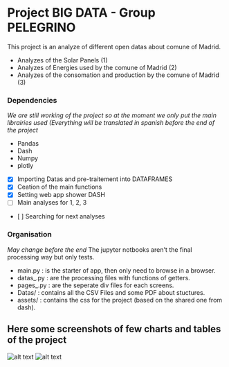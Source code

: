 # Project BIG DATA - Group PELEGRINO

This project is an analyze of different open datas about comune of Madrid.
* Analyzes of the Solar Panels (1)
* Analyzes of Energies used by the comune of Madrid (2)
* Analyzes of the consomation and production by the comune of Madrid (3)


### Dependencies 
*We are still working of the project so at the moment we only put the main librairies used (Everything will be translated in spanish before the end of the project*
* Pandas
* Dash
* Numpy
* plotly

- [x] Importing Datas and pre-traitement into DATAFRAMES
- [x] Ceation of the main functions
- [x] Setting web app shower DASH
- [ ] Main analyses for 1, 2, 3
- [ ] Searching for next analyses


### Organisation
*May change before the end*
The jupyter notbooks aren't the final processing way but only tests.

* main.py : is the starter of app, then only need to browse in a browser.
* datas_.py : are the processing files with functions of getters.
* pages_.py : are the seperate div files for each screens.
* Datas/ : contains all the CSV Files and some PDF about stuctures.
* assets/ : contains the css for the project (based on the shared one from dash).


## Here some screenshots of few charts and tables of the project


![alt text](https://github.com/ArK4nes/Prog_BigData_Dilhan/blob/main/Datas/C1.png?raw=true)
![alt text](https://github.com/ArK4nes/Prog_BigData_Dilhan/blob/main/Datas/C2.png?raw=true)
